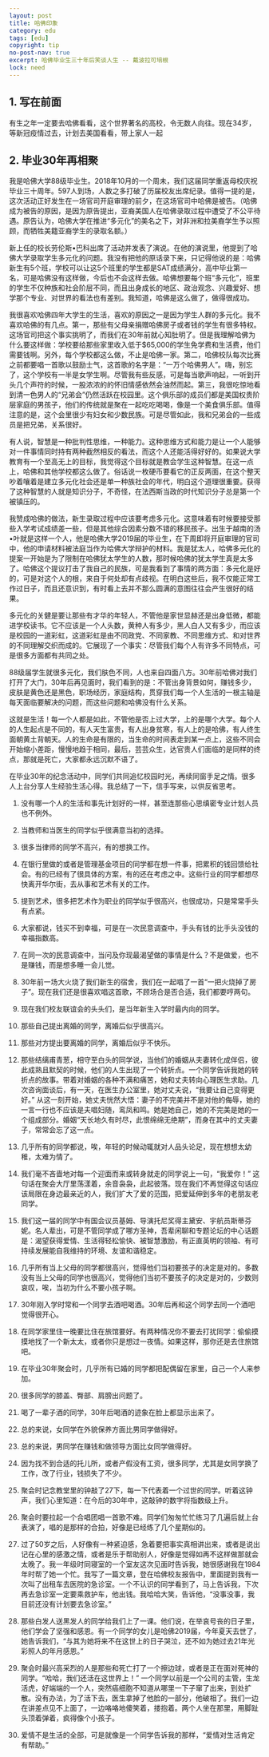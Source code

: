 ```yaml
---
layout: post
title: 哈佛印象
category: edu
tags: [edu]
copyright: tip
no-post-nav: true
excerpt: 哈佛毕业生三十年后笑谈人生 -- 戴波拉可培根
lock: need
---
```


## 1. 写在前面

有生之年一定要去哈佛看看，这个世界著名的高校，令无数人向往。现在34岁，等新冠疫情过去，计划去美国看看，带上家人一起

## 2. 毕业30年再相聚

我是哈佛大学88级毕业生。2018年10月的一个周未，我们这届同学重返母校庆祝毕业三十周年。597人到场，人数之多打破了历届校友出席纪录。值得一提的是，这次活动正好发生在一场官司开庭审理的前夕，在这场官司中哈佛是被告。（哈佛成为被告的原因，是因为原告提出，亚裔美国人在哈佛录取过程中遭受了不公平待遇。原告认为，哈佛大学在推进“多元化”的美名之下，对非洲和拉美裔学生予以照顾，而牺牲美籍亚裔学生的录取名额。）

新上任的校长劳伦斯•巴科出席了活动并发表了演说。在他的演说里，他提到了哈佛大学录取学生多元化的问题。我没有把他的原话录下来，只记得他说的是：哈佛新生有5个班，学校可以让这5个班里的学生都是SAT成绩满分，高中毕业第一名，可是哈佛没有这样做，今后也不会这样去做。哈佛想要每个班“多元化”，班里的学生不仅种族和社会阶层不同，而且出身成长的地区、政治观念、兴趣爱好、想学那个专业、对世界的看法也有差别。我知道，哈佛是这么做了，做得很成功。

我很喜欢哈佛四年大学生的生活，喜欢的原因之一是因为学生人群的多元化。我不喜欢哈佛的有几点。第一，那些有父母亲捐赠哈佛房子或者钱的学生有很多特权。这场官司把这个事实挑明了，而我们在30年前就心知肚明了。但是我理解哈佛为什么要这样做：学校要给那些家里收入低于$65,000的学生免学费和生活费，他们需要钱啊。另外，每个学校都这么做，不止是哈佛一家。第二，哈佛校队每次比赛之前都要唱一首歌以鼓励士气，这首歌的名字是：“一万个哈佛男人”。嗨，别忘了，这个学校有一半是女学生啊。尽管我有些反感，可是每当歌声响起，一听到开头几个声符的时候，一股浓浓的的怀旧情感依然会油然而起。第三，我很吃惊地看到清一色男人的“兄弟会”仍然活跃在校园里。这个俱乐部的成员们都是美国权贵阶层家庭的男孩子，他们的传统就是聚在一起吃吃喝喝，像是一个美食俱乐部。值得注意的是，这个会里很少有妇女和少数民族。可是尽管如此，我和兄弟会的一些成员是把兄弟，关系很好。

有人说，智慧是一种批判性思维，一种能力。这种思维方式和能力是让一个人能够对一件事情同时持有两种截然相反的看法，而这个人还能活得好好的。如果说大学教育有一个至高无上的目标，我觉得这个目标就是教会学生这种智慧。在这一点上，哈佛和其他学校都这么做了。俗话说一枚硬币要看它的正反两面，在这个整天吵着嚷着是建立多元化社会还是单一种族社会的年代，明白这个道理很重要。获得了这种智慧的人就是知识分子，不奇怪，在法西斯当政的时代知识分子总是第一个被镇压的。

我赞成哈佛的做法，新生录取过程中应该要考虑多元化。这意味着有时候要接受那些入学考试成绩差一些，但是其他综合因素分数不错的移民孩子。出生于越南的汤•叶就是这样一个人，他是哈佛大学2019届的毕业生，在下周即将开庭审理的官司中，他的申请材料被法庭当作为哈佛大学辩护的材料。我是犹太人，哈佛多元化的提案一开始是为了限制在哈佛犹太学生的人数，那时候哈佛的犹太学生真是太多了。哈佛这个提议打击了我自己的民族，可是我看到了事情的两方面：多元化是好的，可是对这个人的根，来自于何处却有点歧视。在明白这些后，我不仅能正常工作过日子，而且还意识到，有时看上去并不那么圆满的意图往往会产生很好的结果。

多元化的关健是要让那些有才华的年轻人，不管他是家世显赫还是出身低微，都能进学校读书。它不应该是一个人头数，黄种人有多少，黑人白人又有多少，而应该是校园的一道彩虹，这道彩虹是由不同政党、不同家教、不同思维方式、和对世界的不同理解交织而成的。它展现了一个事实：尽管我们每个人有许多不同特点，可是很多方面都有共同之处。

88级届学生就很多元化，我们肤色不同，人也来自四面八方。30年前哈佛对我们打开了大门，30年后再见面时，我们看到的是：不管出身背景如何，赚钱多少，皮肤是黄色还是黑色，职场经历，家庭结构，贯穿我们每一个人生活的一根主轴是每天面临要解决的问题，而这些问题和哈佛没有什么关系。

这就是生活！每一个人都是如此，不管他是否上过大学，上的是哪个大学。每个人的人生起点是不同的，有人天生富贵，有人出身贫寒，有人上的是哈佛，有人终生面朝黄土背朝天。人的生命是有限的，当生命的时间表走到某一点上，这些不同会开始缩小差距，慢慢地趋于相同，最后，芸芸众生，达官贵人们面临的是同样的终点，那就是死亡，大家都永远沉默不语了。

在毕业30年的纪念活动中，同学们共同追忆校园时光，再续同窗手足之情。很多人上台分享人生经验生活心得。我总结了一下，信手写来，以供反省思考。

1. 没有哪一个人的生活和事先计划好的一样，甚至连那些心思缜密专业计划人员也不例外。

2. 当教师和当医生的同学似乎很满意当初的选择。

3. 很多当律师的同学不高兴，有的想换工作。

4. 在银行里做的或者是管理基金项目的同学都在想一件事，把累积的钱回馈给社会。有的已经有了很具体的方案，有的还在考虑之中。这些行业的同学都想尽快离开华尔街，去从事和艺术有关的工作。

5. 提到艺术，很多把艺术作为职业的同学似乎很高兴，也很成功，只是常常手头有点紧。

6. 大家都说，钱买不到幸福，可是在一次民意调查中，手头有钱的比手头没钱的幸福指数高。

7. 在同一次的民意调查中，当问及你现最渴望做的事情是什么？不是做爱，也不是赚钱，而是想多睡一会儿觉。

8. 30年前一场大火烧了我们新生的宿舍，我们在一起唱了一首“一把火烧掉了房子”。现在我们还是很喜欢唱这首歌，不顾场合是否合适，我们都要哼两句。

9. 现在我们校友联谊会的头头们，是当年新生入学时最内向的同学。

10. 那些自己提出离婚的同学，离婚后似乎很高兴。

11. 那些对方提出要离婚的同学，离婚后似乎不快乐。

12. 那些结缡甫青葱，相守至白头的同学说，当他们的婚姻从夫妻转化成伴侣，彼此成熟且默契的时候，他们的人生出现了一个转折点。一个同学告诉我她的转折点的故事。带着对婚姻的各种不满和痛苦，她和丈夫转向心理医生求助。几次咨询面谈后，有一天，在医生办公室里，她对丈夫说，“我要让自己变得更好。” 从这一刻开始，她丈夫恍然大悟：妻子的不完美并不是对他的侮辱，她的一言一行也不应该是夫唱妇随，鸾凤和鸣。她是她自己，她的不完美是她的一个组成部分。婚姻“天长地久有时尽，此恨绵绵无绝期”，而身在其中的丈夫妻子，常常会忘了这一点。

13. 几乎所有的同学都说，唉，年轻的时候动辄就对人品头论足，现在想想太幼稚，太难为情了。

14. 我们毫不吝啬地对每一个迎面而来或转身就走的同学说上一句，“我爱你！” 这句话在聚会大厅里荡漾着，余音袅袅，此起彼落。现在我们不再觉得这句话应该局限在身边最亲近的人，我们扩大了爱的范围，把爱延伸到多年的老朋友老同学。

15. 我们这一届的同学中有国会议员基姆、导演托尼奖得主黛安、宇航员斯蒂芬妮。名人辈出，可是不管同学成了哪方圣神，吾辈闲聊和专题论坛的中心话题是：渴望获得爱情、生活得轻松愉快、被智慧激励，有正直英明的领袖、有可持续发展能自我维持的环境、友谊和谐稳定。

16. 几乎所有当上父母的同学都很高兴，觉得他们当初要孩子的决定是对的。多数没有当上父母的同学也很高兴，觉得他们当初不要孩子的决定是对的，少数则哀叹，唉，当初为什么不要小孩子啊。

17. 30年刚入学时常和一个同学去酒吧喝酒。30年后再和这个同学去同一个酒吧觉得很开心。

18. 在同学家里住一晚要比住在旅馆要好。有两种情况你不要去打扰同学：偷偷摸摸地找了一个新太太，或者你只是想过一夜情。如果这样，那你还是去住旅馆吧。

19. 在毕业30年聚会时，几乎所有已婚的同学都把配偶留在家里，自己一个人来参加。

20. 很多同学的膝盖、臀部、肩膀出问题了。

21. 喝了一辈子酒的同学，30年后喝酒的迹象在脸上都显示出来了。

22. 总的来说，女同学在外貌保养方面比男同学做得好。

23. 总的来说，男同学在赚钱和做领导方面比女同学做得好。

24. 因为找不到合适的托儿所，或者产假没有工资，很多同学，尤其是女同学换了工作，改了行业，钱损失了不少。

25. 聚会时记念教堂里的钟敲了27下，每一下代表着一个过世的同学。听着这钟声，我们心里知道：在今后的30年中，这敲钟的数字将指数级上升。

26. 聚会时要拉起一个合唱团唱一首歌不难。同学们匆匆忙忙练习了几遍后就上台表演了，唱的是那样的合拍，好像是已经练了几个星期似的。

27. 过了50岁之后，人好像有一种紧迫感，急着要把事实真相讲出来，或者是说出记在心里的感激之情，或者是乐于帮助别人，好像是觉得如再不这样做那就会太晚了。我一年级时同寝室的一个室友这次见面时告诉我，她很感谢我在1984年时帮了她一个忙。我写了一篇文章，登在哈佛校友报告中，里面提到我有一次叫了出租车去医院的急诊室。一个不认识的同学看到了，马上告诉我，下次再去急诊室一定要乘救护车，他出钱。我哈哈大笑，告诉他，“没事没事，我目前还没有计划要去急诊室。”

28. 那些白发人送黑发人的同学给我们上了一课。他们说，在举哀号丧的日子里，他们学会了坚强和感恩。有一个同学的女儿是哈佛2019届，今年夏天去世了，她告诉我们，“与其为她将来不在这世上的日子哭泣，还不如为她过去21年光彩照人的年月感恩。”

29. 聚会时最兴高采烈的人是那些和死亡打了一个擦边球，或者是正在面对死神的同学。“哈哈，我们还活在这世界上！” 一个同学以前是一个公司的主管，生龙活虎，好端端的一个人，突然癌细胞不知道从哪里一下子窜了出来，到处扩散。没有办法，为了活下去，医生拿掉了他脸的一部分，他破相了。我们一边在讲差点见不上面了，一边咯咯地傻笑着，搂抱着。两个人坐在那里，用脚趾头顶着弹着，疯得像个小孩子。

30. 爱情不是生活的全部，可是就像是一个同学告诉我的那样，“爱情对生活肯定有帮助。”
